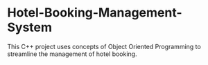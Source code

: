 # Hotel-Booking-Management-System
This C++ project uses concepts of Object Oriented Programming to streamline the management of hotel booking.
